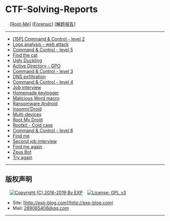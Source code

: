 # CTF-Solving-Reports
　[[Root-Me](https://www.root-me.org/)] [[Forensic](https://www.root-me.org/en/Challenges/Forensic/)] [[解题报告](http://exp-blog.com/2019/01/02/pid-2597/6/)]

------

- [\[15P\] Command & Control - level 2](http://exp-blog.com/2019/01/02/pid-2697/)
- [Logs analysis - web attack](#)
- [Command & Control - level 5](#)
- [Find the cat](#)
- [Ugly Duckling](#)
- [Active Directory - GPO](#)
- [Command & Control - level 3](#)
- [DNS exfiltration](#)
- [Command & Control - level 4](#)
- [Job interview](#)
- [Homemade keylogger](#)
- [Malicious Word macro](#)
- [Ransomware Android](#)
- [Insomni’Droid](#)
- [Multi-devices](#)
- [Root My Droid](#)
- [Rootkit - Cold case](#)
- [Command & Control - level 6](#)
- [Find me](#)
- [Second job interview](#)
- [Find me again](#)
- [Zeus Bot](#)
- [Try again](#)

------

## 版权声明

　[![Copyright (C) 2016-2019 By EXP](https://img.shields.io/badge/Copyright%20(C)-2006~2019%20By%20EXP-blue.svg)](http://exp-blog.com)　[![License: GPL v3](https://img.shields.io/badge/License-GPL%20v3-blue.svg)](https://www.gnu.org/licenses/gpl-3.0)
  

- Site: [http://exp-blog.com](http://exp-blog.com) 
- Mail: <a href="mailto:289065406@qq.com?subject=[EXP's Github]%20Your%20Question%20（请写下您的疑问）&amp;body=What%20can%20I%20help%20you?%20（需要我提供什么帮助吗？）">289065406@qq.com</a>


------
